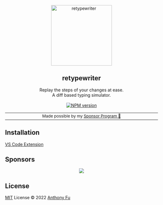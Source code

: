 
<br>
<p align="center">
<img src="https://user-images.githubusercontent.com/11247099/194190772-8bfba8fa-e500-494c-9a71-6a47c646ef12.svg" alt="retypewriter" height="200" width="200"/>
</p>

<h2 align="center">
retypewriter
</h2>

<p align="center">
Replay the steps of your changes at ease.
<br>A diff based typing simulator.
<br>
<br>
<a href="https://www.npmjs.com/package/retypewriter" target="__blank"><img src="https://img.shields.io/npm/v/retypewriter?label=" alt="NPM version"></a>
</p>

<div align="center">
<table>
<tbody>
<td align="center">
<img width="2000" height="0"><br>
<sub>Made possible by my <a href="https://github.com/sponsors/antfu">Sponsor Program 💖</a></sub><br>
<img width="2000" height="0">
</td>
</tbody>
</table>
</div>

## Installation

[VS Code Extension]()

## Sponsors

<p align="center">
  <a href="https://cdn.jsdelivr.net/gh/antfu/static/sponsors.svg">
    <img src='https://cdn.jsdelivr.net/gh/antfu/static/sponsors.svg'/>
  </a>
</p>

## License

[MIT](./LICENSE) License © 2022 [Anthony Fu](https://github.com/antfu)
